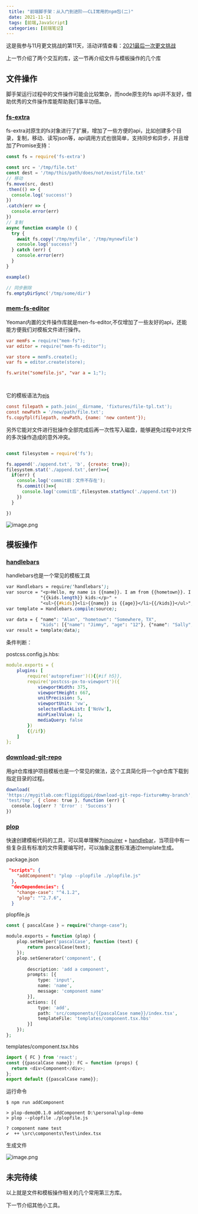 ```yaml
---
 title: "前端脚手架：从入门到进阶——CLI常用的npm包(二)"
 date: 2021-11-11
 tags: [前端,JavaScript]
 categories: [前端笔记]
---
```


这是我参与11月更文挑战的第11天，活动详情查看：[2021最后一次更文挑战](https://juejin.cn/post/7023643374569816095/ "https://juejin.cn/post/7023643374569816095/")

上一节介绍了两个交互的库，这一节再介绍文件与模板操作的几个库

文件操作
----

脚手架运行过程中的文件操作可能会比较繁杂，而node原生的fs api并不友好，借助优秀的文件操作库能帮助我们事半功倍。

### [fs-extra](https://github.com%2Fjprichardson%2Fnode-fs-extra "https://github.com/jprichardson/node-fs-extra")

fs-extra对原生的fs对象进行了扩展，增加了一些方便的api，比如创建多个目录，复制，移动、读写json等，api调用方式也很简单，支持同步和异步，并且增加了Promise支持：

```javascript
const fs = require('fs-extra')

const src = '/tmp/file.txt'
const dest = '/tmp/this/path/does/not/exist/file.txt'
// 移动
fs.move(src, dest)
.then(() => {
  console.log('success!')
})
.catch(err => {
  console.error(err)
})
// 复制
async function example () {
  try {
    await fs.copy('/tmp/myfile', '/tmp/mynewfile')
    console.log('success!')
  } catch (err) {
    console.error(err)
  }
}

example()

// 同步删除
fs.emptyDirSync('/tmp/some/dir')
```

### [mem-fs-editor](https://github.com%2Fsboudrias%2Fmem-fs-editor "https://github.com/sboudrias/mem-fs-editor")

Yeoman内置的文件操作库就是men-fs-editor,不仅增加了一些友好的api，还能能方便我们对模板文件进行操作。

```ini
var memFs = require("mem-fs");
var editor = require("mem-fs-editor");

var store = memFs.create();
var fs = editor.create(store);

fs.write("somefile.js", "var a = 1;");




```

它的模板语法为[ejs](http://ejs.co%2F "http://ejs.co/")

```ini
const filepath = path.join(__dirname, 'fixtures/file-tpl.txt'); 
const newPath = '/new/path/file.txt';  
fs.copyTpl(filepath, newPath, {name: 'new content'});
```

另外它能对文件进行批操作全部完成后再一次性写入磁盘，能够避免过程中对文件的多次操作造成的意外冲突。

```javascript

const filesystem = require('fs');

fs.append('./append.txt', 'b', {create: true});
filesystem.stat('./append.txt',(err)=>{
  if(err) {
    console.log('commit前：文件不存在');
    fs.commit(()=>{
      console.log('commit后',filesystem.statSync('./append.txt'))
    })
  }

})
```

![image.png](../imgs/744095f84fc54d0faa6a002ecd90045f.png)

模板操作
----

### [handlebars](https://github.com%2Fhandlebars-lang%2Fhandlebars.js "https://github.com/handlebars-lang/handlebars.js")

handlebars也是一个常见的模板工具

```css
var Handlebars = require('handlebars');
var source = "<p>Hello, my name is {{name}}. I am from {{hometown}}. I have " +
             "{{kids.length}} kids:</p>" +
             "<ul>{{#kids}}<li>{{name}} is {{age}}</li>{{/kids}}</ul>";
var template = Handlebars.compile(source);

var data = { "name": "Alan", "hometown": "Somewhere, TX",
             "kids": [{"name": "Jimmy", "age": "12"}, {"name": "Sally", "age": "4"}]};
var result = template(data);
```

条件判断：

postcss.config.js.hbs:

```yaml
module.exports = {
	plugins: [
		require('autoprefixer')(){{#if h5}},
		require('postcss-px-to-viewport')({
			viewportWidth: 375,
			viewportHeight: 667,
			unitPrecision: 5,
			viewportUnit: 'vw',
			selectorBlackList: ['NoVw'],
			minPixelValue: 1,
			mediaQuery: false
		})
		{{/if}}
	]
};

```

### [download-git-repo](https://gitlab.com%2Fflippidippi%2Fdownload-git-repo%23readme "https://gitlab.com/flippidippi/download-git-repo#readme")

用git仓库维护项目模板也是一个常见的做法，这个工具简化将一个git仓库下载到指定目录的过程。

```javascript
download(
'https://mygitlab.com:flippidippi/download-git-repo-fixture#my-branch', 
'test/tmp', { clone: true }, function (err) {
  console.log(err ? 'Error' : 'Success')
})
```

### [plop](https://github.com%2Fplopjs%2Fplop "https://github.com/plopjs/plop")

快速创建模板代码的工具，可以简单理解为[inquirer](https://github.com%2FSBoudrias%2FInquirer.js%2F "https://github.com/SBoudrias/Inquirer.js/") + [handlebar](https://github.com%2Fwycats%2Fhandlebars.js%2F "https://github.com/wycats/handlebars.js/")，当项目中有一些复杂且有标准的文件需要编写时，可以抽象这套标准通过template生成。

package.json

```json
 "scripts": {
    "addComponent": "plop --plopfile ./plopfile.js"
  },
  "devDependencies": {
    "change-case": "^4.1.2",
    "plop": "^2.7.6",
  }
```

plopfile.js

```php
const { pascalCase } = require("change-case");

module.exports = function (plop) {
	plop.setHelper('pascalCase', function (text) {
		return pascalCase(text);
	});
	plop.setGenerator('component', {
		
		description: 'add a component',
		prompts: [{
			type: 'input',
			name: 'name',
			message: 'component name'
		}],
		actions: [{
			type: 'add',
			path: 'src/components/{{pascalCase name}}/index.tsx',
			templateFile: 'templates/component.tsx.hbs'
		}]
	});
};
```

templates/component.tsx.hbs

```javascript
import { FC } from 'react';
const {{pascalCase name}}: FC = function (props) {
  return <div>Component</div>;
};
export default {{pascalCase name}};

```

运行命令

```shell
$ npm run addComponent

> plop-demo@0.1.0 addComponent D:\personal\plop-demo
> plop --plopfile ./plopfile.js

? component name test
✔  ++ \src\components\Test\index.tsx
```

生成文件

![image.png](../imgs/f904fc883f7942fd809e7e09c84ac5ef.png)

未完待续
----

以上就是文件和模板操作相关的几个常用第三方库。

下一节介绍其他小工具。